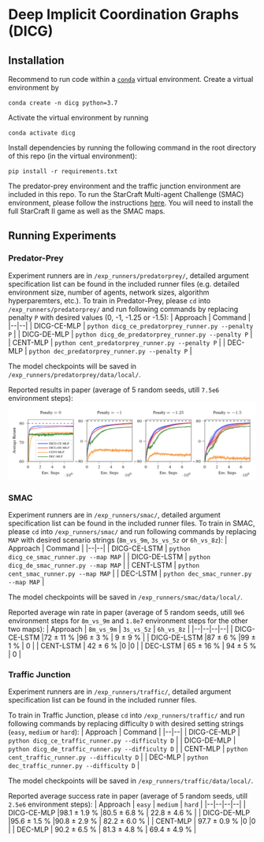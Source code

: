 # Deep Implicit Coordination Graphs (DICG)

## Installation
Recommend to run code within a [`conda`](https://docs.conda.io/projects/conda/en/latest/user-guide/install/) virtual environment. Create a virtual environment by
```
conda create -n dicg python=3.7
```
Activate the virtual environment by running
```
conda activate dicg
```
Install dependencies by running the following command in the root directory of this repo (in the virtual environment):
```
pip install -r requirements.txt
```
The predator-prey environment and the traffic junction environment are included in this repo. To run the StarCraft Multi-agent Challenge (SMAC) environment, please follow the instructions [here](https://github.com/oxwhirl/smac).  You will need to install the full StarCraft II game as well as the SMAC maps.

## Running Experiments
### Predator-Prey
Experiment runners are in `/exp_runners/predatorprey/`, detailed argument specification list can be found in the included runner files (e.g. detailed environment size, number of agents, network sizes, algorithm hyperparemters, etc.). 
To train in Predator-Prey, please `cd` into `/exp_runners/predatorprey/` and run following commands by replacing penalty `P` with desired values (0, -1, -1.25 or -1.5):
| Approach | Command |
|--|--|
| DICG-CE-MLP | `python dicg_ce_predatorprey_runner.py --penalty P` |
| DICG-DE-MLP | `python dicg_de_predatorprey_runner.py --penalty P` |
| CENT-MLP | `python cent_predatorprey_runner.py --penalty P` |
| DEC-MLP | `python dec_predatorprey_runner.py --penalty P` |

The model checkpoints will be saved in `/exp_runners/predatorprey/data/local/`.

Reported results in paper (average of 5 random seeds, utill `7.5e6` environment steps):
![Predator-Prey Results](/docs/predprey.png)

### SMAC
Experiment runners are in `/exp_runners/smac/`, detailed argument specification list can be found in the included runner files. 
To train in SMAC, please `cd` into `/exp_runners/smac/` and run following commands by replacing `MAP` with desired scenario strings (`8m_vs_9m`, `3s_vs_5z` or `6h_vs_8z`):
| Approach | Command |
|--|--|
| DICG-CE-LSTM | `python dicg_ce_smac_runner.py --map MAP` |
| DICG-DE-LSTM | `python dicg_de_smac_runner.py --map MAP` |
| CENT-LSTM | `python cent_smac_runner.py --map MAP` |
| DEC-LSTM | `python dec_smac_runner.py --map MAP` |

The model checkpoints will be saved in `/exp_runners/smac/data/local/`.

Reported average win rate in paper (average of 5 random seeds, utill `9e6` environment steps for `8m_vs_9m` and `1.8e7` environment steps for the other two maps):
| Approach | `8m_vs_9m` | `3s_vs_5z` | `6h_vs_8z` |
|--|--|--|--|
|  DICG-CE-LSTM |72 ± 11 %  |96 ± 3 % | 9 ± 9 % |
|  DICG-DE-LSTM |87 ± 6 % |99 ± 1 % | 0 |
|  CENT-LSTM | 42 ± 6 % |0 |0 |
|  DEC-LSTM | 65 ± 16 %  | 94 ± 5 % | 0 |

### Traffic Junction
Experiment runners are in `/exp_runners/traffic/`, detailed argument specification list can be found in the included runner files. 

To train in Traffic Junction, please `cd` into `/exp_runners/traffic/` and run following commands by replacing difficulty `D` with desired setting strings (`easy`, `medium` or `hard`):
| Approach | Command |
|--|--|
| DICG-CE-MLP | `python dicg_ce_traffic_runner.py --difficulty D` |
| DICG-DE-MLP | `python dicg_de_traffic_runner.py --difficulty D` |
| CENT-MLP | `python cent_traffic_runner.py --difficulty D` |
| DEC-MLP | `python dec_traffic_runner.py --difficulty D` |

The model checkpoints will be saved in `/exp_runners/traffic/data/local/`.

Reported average success rate in paper (average of 5 random seeds, utill `2.5e6` environment steps):
| Approach | `easy` | `medium` | `hard` |
|--|--|--|--|
|  DICG-CE-MLP |98.1 ± 1.9 % |80.5 ± 6.8 % | 22.8 ± 4.6 % |
|  DICG-DE-MLP |95.6 ± 1.5 % |90.8 ± 2.9 % | 82.2 ± 6.0 % |
|  CENT-MLP | 97.7 ± 0.9 % |0 |0 |
|  DEC-MLP | 90.2 ± 6.5 % | 81.3 ± 4.8 % | 69.4 ± 4.9 % |
